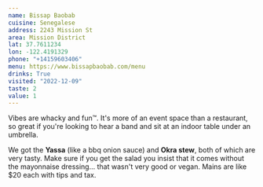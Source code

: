 ```yaml
---
name: Bissap Baobab
cuisine: Senegalese
address: 2243 Mission St
area: Mission District
lat: 37.7611234
lon: -122.4191329
phone: "+14159603406"
menu: https://www.bissapbaobab.com/menu
drinks: True
visited: "2022-12-09"
taste: 2
value: 1
---
```


Vibes are whacky and fun™. It's more of an event space than a restaurant, so great if you're looking to hear a band and sit at an indoor table under an umbrella.

We got the **Yassa** (like a bbq onion sauce) and **Okra stew**, both of which are very tasty. Make sure if you get the salad you insist that it comes without the mayonnaise dressing... that wasn't very good or vegan. Mains are like $20 each with tips and tax.
